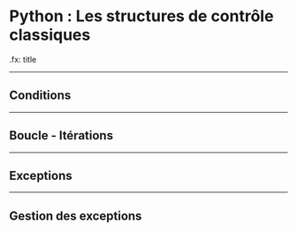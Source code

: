 # Python : Les structures de contrôle classiques

.fx: title

---

## Conditions

---

## Boucle - Itérations

---

## Exceptions

---

## Gestion des exceptions